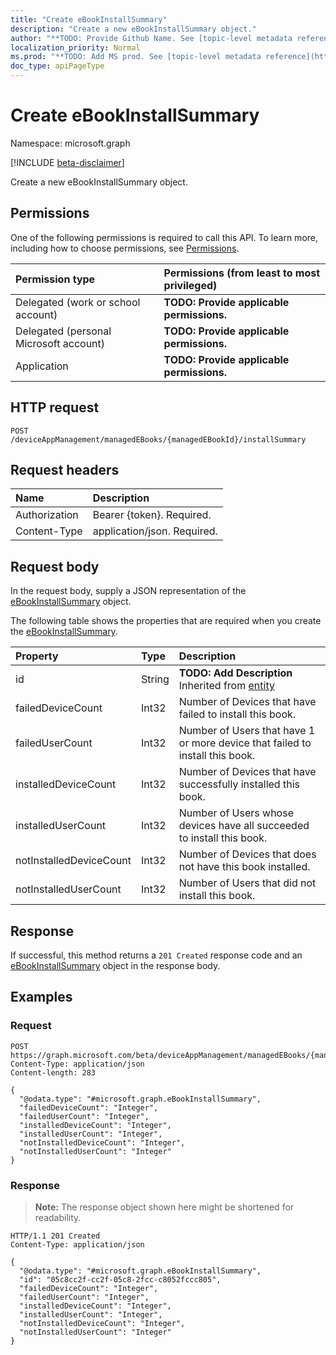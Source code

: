 ```yaml
---
title: "Create eBookInstallSummary"
description: "Create a new eBookInstallSummary object."
author: "**TODO: Provide Github Name. See [topic-level metadata reference](https://msgo.azurewebsites.net/add/document/guidelines/metadata.html#topic-level-metadata)**"
localization_priority: Normal
ms.prod: "**TODO: Add MS prod. See [topic-level metadata reference](https://msgo.azurewebsites.net/add/document/guidelines/metadata.html#topic-level-metadata)**"
doc_type: apiPageType
---
```


# Create eBookInstallSummary
Namespace: microsoft.graph

[!INCLUDE [beta-disclaimer](../../includes/beta-disclaimer.md)]

Create a new eBookInstallSummary object.

## Permissions
One of the following permissions is required to call this API. To learn more, including how to choose permissions, see [Permissions](/graph/permissions-reference).

|Permission type|Permissions (from least to most privileged)|
|:---|:---|
|Delegated (work or school account)|**TODO: Provide applicable permissions.**|
|Delegated (personal Microsoft account)|**TODO: Provide applicable permissions.**|
|Application|**TODO: Provide applicable permissions.**|

## HTTP request

<!-- {
  "blockType": "ignored"
}
-->
``` http
POST /deviceAppManagement/managedEBooks/{managedEBookId}/installSummary
```

## Request headers
|Name|Description|
|:---|:---|
|Authorization|Bearer {token}. Required.|
|Content-Type|application/json. Required.|

## Request body
In the request body, supply a JSON representation of the [eBookInstallSummary](../resources/ebookinstallsummary.md) object.

The following table shows the properties that are required when you create the [eBookInstallSummary](../resources/ebookinstallsummary.md).

|Property|Type|Description|
|:---|:---|:---|
|id|String|**TODO: Add Description** Inherited from [entity](../resources/entity.md)|
|failedDeviceCount|Int32|Number of Devices that have failed to install this book.|
|failedUserCount|Int32|Number of Users that have 1 or more device that failed to install this book.|
|installedDeviceCount|Int32|Number of Devices that have successfully installed this book.|
|installedUserCount|Int32|Number of Users whose devices have all succeeded to install this book.|
|notInstalledDeviceCount|Int32|Number of Devices that does not have this book installed.|
|notInstalledUserCount|Int32|Number of Users that did not install this book.|



## Response

If successful, this method returns a `201 Created` response code and an [eBookInstallSummary](../resources/ebookinstallsummary.md) object in the response body.

## Examples

### Request
<!-- {
  "blockType": "request",
  "name": "create_ebookinstallsummary_from_"
}
-->
``` http
POST https://graph.microsoft.com/beta/deviceAppManagement/managedEBooks/{managedEBookId}/installSummary
Content-Type: application/json
Content-length: 283

{
  "@odata.type": "#microsoft.graph.eBookInstallSummary",
  "failedDeviceCount": "Integer",
  "failedUserCount": "Integer",
  "installedDeviceCount": "Integer",
  "installedUserCount": "Integer",
  "notInstalledDeviceCount": "Integer",
  "notInstalledUserCount": "Integer"
}
```


### Response
>**Note:** The response object shown here might be shortened for readability.
<!-- {
  "blockType": "response",
  "truncated": true,
  "@odata.type": "microsoft.graph.eBookInstallSummary"
}
-->
``` http
HTTP/1.1 201 Created
Content-Type: application/json

{
  "@odata.type": "#microsoft.graph.eBookInstallSummary",
  "id": "05c8cc2f-cc2f-05c8-2fcc-c8052fccc805",
  "failedDeviceCount": "Integer",
  "failedUserCount": "Integer",
  "installedDeviceCount": "Integer",
  "installedUserCount": "Integer",
  "notInstalledDeviceCount": "Integer",
  "notInstalledUserCount": "Integer"
}
```

